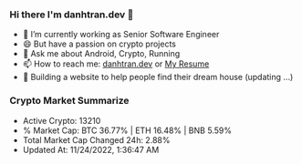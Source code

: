 ### Hi there I'm danhtran.dev 👋

- 🔭 I’m currently working as Senior Software Engineer
- 😄 But have a passion on crypto projects
- 💬 Ask me about Android, Crypto, Running 
- 📫 How to reach me: <a href="https://danhtran.dev" target="_blank">danhtran.dev</a> or <a href="Dan-Resume.pdf" target="_blank">My Resume</a>
- 🌱 Building a website to help people find their dream house (updating ...)

### Crypto Market Summarize
- Active Crypto: 13210
- % Market Cap: BTC 36.77% | ETH 16.48% | BNB 5.59%
- Total Market Cap Changed 24h: 2.88%
- Updated At: 11/24/2022, 1:36:47 AM
